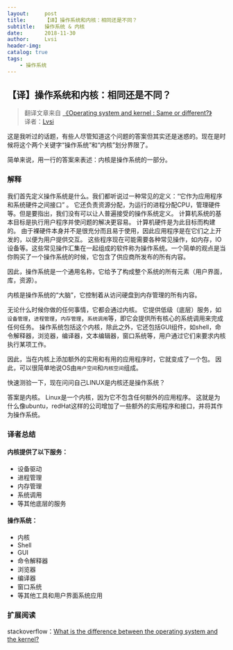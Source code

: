 ```yaml
---
layout:     post
title:      【译】操作系统和内核：相同还是不同？
subtitle:   操作系统 & 内核
date:       2018-11-30
author:     Lvsi
header-img: 
catalog: true
tags:
    - 操作系统
---
```


## 【译】操作系统和内核：相同还是不同？

> 翻译文章来自 [《Operating system and kernel : Same or different?》](https://leetcode.com/discuss/interview-question/125029/Operating-system-and-kernel-%3A-Same-or-different/)<br/>
> 译者：[Lvsi](https://github.com/Lvsi-China)

这是我听过的话题，有些人尽管知道这个问题的答案但其实还是迷惑的。现在是时候将这个两个关键字“操作系统”和“内核”划分界限了。

简单来说，用一行的答案来表述：内核是操作系统的一部分。

### 解释

我们首先定义操作系统是什么。我们都听说过一种常见的定义：“它作为应用程序和系统硬件之间接口” 。 它还负责资源分配，为运行的进程分配CPU，管理硬件等。但是要指出，我们没有可以让人普遍接受的操作系统定义。 计算机系统的基本目标是执行用户程序并使问题的解决更容易。 计算机硬件是为此目标而构建的。 由于裸硬件本身并不是很充分而且易于使用，因此应用程序是在它们之上开发的，以便为用户提供交互。 这些程序现在可能需要各种常见操作，如内存，IO设备等。这些常见操作汇集在一起组成的软件称为操作系统。一个简单的观点是当你购买了一个操作系统的时候，它包含了供应商所发布的所有内容。

因此，操作系统是一个通用名称，它给予了构成整个系统的所有元素（用户界面，库，资源）。

内核是操作系统的“大脑”，它控制着从访问硬盘到内存管理的所有内容。

无论什么时候你做的任何事情，它都会通过内核。 它提供低级（底层）服务，如```设备管理```，```进程管理```，```内存管理```，```系统调用```等，即它会提供所有核心的系统调用来完成任何任务。 操作系统包括这个内核，除此之外，它还包括GUI组件，如shell，命令解释器，浏览器，编译器，文本编辑器，窗口系统等，用户通过它们来要求内核执行某项工作。

因此，当在内核上添加额外的实用和有用的应用程序时，它就变成了一个包。 因此，可以很简单地说OS由```用户空间```和```内核空间```组成。

快速测验一下，现在问问自己LINUX是内核还是操作系统？

答案是内核。 Linux是一个内核，因为它不包含任何额外的应用程序。 这就是为什么像ubuntu，redHat这样的公司增加了一些额外的实用程序和接口，并将其作为操作系统。

### 译者总结

#### 内核提供了以下服务：

- 设备驱动
- 进程管理
- 内存管理
- 系统调用
- 等其他底层的服务

#### 操作系统：

- 内核
- Shell
- GUI
- 命令解释器
- 浏览器
- 编译器
- 窗口系统
- 等其他工具和用户界面系统应用

### 扩展阅读

stackoverflow：[What is the difference between the operating system and the kernel?](https://stackoverflow.com/questions/3315730/what-is-the-difference-between-the-operating-system-and-the-kernel)